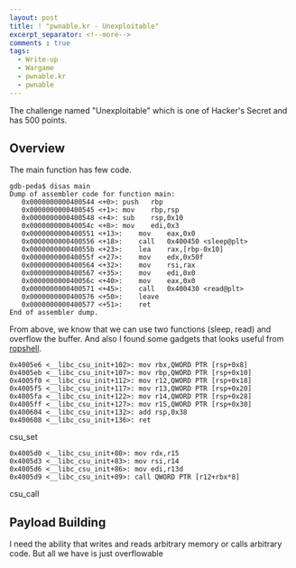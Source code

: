 ```yaml
---
layout: post
title: ! "pwnable.kr - Unexploitable"
excerpt_separator: <!--more-->
comments : true
tags:
  - Write-up
  - Wargame
  - pwnable.kr
  - pwnable
---
```


The challenge named "Unexploitable" which is one of Hacker's Secret and has 500 points.

<!--more-->

## Overview
The main function has few code.
```
gdb-peda$ disas main
Dump of assembler code for function main:
   0x0000000000400544 <+0>:	push   rbp
   0x0000000000400545 <+1>:	mov    rbp,rsp
   0x0000000000400548 <+4>:	sub    rsp,0x10
   0x000000000040054c <+8>:	mov    edi,0x3
   0x0000000000400551 <+13>:	mov    eax,0x0
   0x0000000000400556 <+18>:	call   0x400450 <sleep@plt>
   0x000000000040055b <+23>:	lea    rax,[rbp-0x10]
   0x000000000040055f <+27>:	mov    edx,0x50f
   0x0000000000400564 <+32>:	mov    rsi,rax
   0x0000000000400567 <+35>:	mov    edi,0x0
   0x000000000040056c <+40>:	mov    eax,0x0
   0x0000000000400571 <+45>:	call   0x400430 <read@plt>
   0x0000000000400576 <+50>:	leave  
   0x0000000000400577 <+51>:	ret    
End of assembler dump.
```
From above, we know that we can use two functions (sleep, read) and overflow the buffer. And also I found some gadgets that looks useful from [ropshell](http://ropshell.com/).
```
0x4005e6 <__libc_csu_init+102>: mov rbx,QWORD PTR [rsp+0x8]
0x4005eb <__libc_csu_init+107>: mov rbp,QWORD PTR [rsp+0x10]
0x4005f0 <__libc_csu_init+112>: mov r12,QWORD PTR [rsp+0x18]
0x4005f5 <__libc_csu_init+117>: mov r13,QWORD PTR [rsp+0x20]
0x4005fa <__libc_csu_init+122>: mov r14,QWORD PTR [rsp+0x28]
0x4005ff <__libc_csu_init+127>: mov r15,QWORD PTR [rsp+0x30]
0x400604 <__libc_csu_init+132>: add rsp,0x38
0x400608 <__libc_csu_init+136>: ret
```
csu_set
```
0x4005d0 <__libc_csu_init+80>: mov rdx,r15
0x4005d3 <__libc_csu_init+83>: mov rsi,r14
0x4005d6 <__libc_csu_init+86>: mov edi,r13d
0x4005d9 <__libc_csu_init+89>: call QWORD PTR [r12+rbx*8]
```
csu_call
## Payload Building
I need the ability that writes and reads arbitrary memory or calls arbitrary code. But all we have is just overflowable 
<!--stackedit_data:
eyJoaXN0b3J5IjpbLTQ2MDgwMTE3OV19
-->